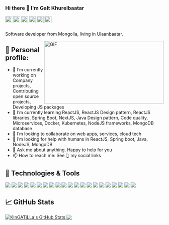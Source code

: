 ### Hi there 👋 I'm Galt Khurelbaatar

<!--
**KInGATiLLa/KInGATiLLa** is a ✨ _special_ ✨ repository because its `README.md` (this file) appears on your GitHub profile. -->

<a href="https://www.linkedin.com/in/galt-khurelbaatar-b103b6115/">
  <img align="left" alt="Galt's Linkedin" width="22px" src="https://cdn.jsdelivr.net/npm/simple-icons@v3/icons/linkedin.svg" />
</a>

<a href="https://twitter.com/galt_kh">
  <img align="left" alt="Galt's Twitter" width="22px" src="https://cdn.jsdelivr.net/npm/simple-icons@v3/icons/twitter.svg" />
</a>

<a href="https://www.facebook.com/khgalt/">
  <img align="left" alt="Galt's Facebook" width="22px" src="https://cdn.jsdelivr.net/npm/simple-icons@v3/icons/facebook.svg" />
</a>

<a href="https://www.instagram.com/galtkh/">
  <img align="left" alt="Galt's Instagram" width="22px" src="https://cdn.jsdelivr.net/npm/simple-icons@v3/icons/instagram.svg" />
</a>

<a href="https://medium.kgalt.com/">
  <img align="left" alt="Galt's Medium" width="22px" src="https://cdn.jsdelivr.net/npm/simple-icons@v3/icons/medium.svg" />
</a>

<a href="https://blogger.kgalt.com/">
  <img align="left" alt="Galt's Blog" width="22px" src="https://cdn.jsdelivr.net/npm/simple-icons@v3/icons/hashnode.svg" />
</a>

<br/>
<br/>

Software developer from Mongolia, living in Ulaanbaatar.

  <img align="right" alt="GIF" src="https://media.giphy.com/media/QpVUMRUJGokfqXyfa1/giphy.gif" width="380" height="200" />

## 📜 Personal profile:

- 🔭 I’m currently working on Company projects, Contributing open source projects, 
      Developing JS packages
- 🌱 I’m currently learning ReactJS, ReactJS Design pattern, ReactJS libraries, 
      Spring Boot, NextJS, Java Design pattern, Code quality, Microservices, 
      Docker, Kubernetes, NodeJS frameworks, MongoDB database
- 👯 I’m looking to collaborate on web apps, services, cloud tech
- 🤔 I’m looking for help with humans in ReactJS, Spring boot, Java, NodeJS, MongoDB
- 💬 Ask me about anything. Happy to help for you
- 📫 How to reach me: See 👆 my social links


## 🔧 Technologies & Tools
![](https://img.shields.io/badge/OS-Linux-informational?style=flat&logo=linux&logoColor=white&color=2bbc8a)
![](https://img.shields.io/badge/OS-Windows-informational?style=flat&logo=windows&logoColor=white&color=2bbc8a)
![](https://img.shields.io/badge/Editor-VSCode-informational?style=flat&logo=visual-studio-code&logoColor=white&color=2bbc8a)
![](https://img.shields.io/badge/Code-Python-informational?style=flat&logo=python&logoColor=white&color=2bbc8a)
![](https://img.shields.io/badge/Code-PHP-informational?style=flat&logo=php&logoColor=white&color=2bbc8a)
![](https://img.shields.io/badge/Framework-Laravel-informational?style=flat&logo=laravel&logoColor=white&color=2bbc8a)
![](https://img.shields.io/badge/Framework-Django-informational?style=flat&logo=django&logoColor=white&color=2bbc8a)
![](https://img.shields.io/badge/Framework-Express.JS-informational?style=flat&logo=node.js&logoColor=white&color=2bbc8a)
![](https://img.shields.io/badge/Framework-Spring%20Boot-informational?style=flat&logo=spring&logoColor=white&color=2bbc8a)
![](https://img.shields.io/badge/Code-JavaScript-informational?style=flat&logo=javascript&logoColor=white&color=2bbc8a)
![](https://img.shields.io/badge/Code-JQuery-informational?style=flat&logo=jquery&logoColor=white&color=2bbc8a)
![](https://img.shields.io/badge/Code-React.JS-informational?style=flat&logo=react&logoColor=white&color=2bbc8a)
![](https://img.shields.io/badge/Code-React%20Native-informational?style=flat&logo=react&logoColor=white&color=2bbc8a)
![](https://img.shields.io/badge/Shell-Bash-informational?style=flat&logo=gnu-bash&logoColor=white&color=2bbc8a)
![](https://img.shields.io/badge/Database-MySQL-informational?style=flat&logo=mysql&logoColor=white&color=2bbc8a)
![](https://img.shields.io/badge/Database-PostgreSQL-informational?style=flat&logo=postgresql&logoColor=white&color=2bbc8a)
![](https://img.shields.io/badge/Database-MongoDB-informational?style=flat&logo=mongodb&logoColor=white&color=2bbc8a)
![](https://img.shields.io/badge/DevOps-Docker-informational?style=flat&logo=docker&logoColor=white&color=2bbc8a)
![](https://img.shields.io/badge/DevOps-Kubernetes-informational?style=flat&logo=kubernetes&logoColor=white&color=2bbc8a)
![](https://img.shields.io/badge/DevOps-AWS-informational?style=flat&logo=amazon-aws&logoColor=white&color=2bbc8a)
![](https://img.shields.io/badge/DevOps-Google%20Cloud-informational?style=flat&logo=google-cloud&logoColor=white&color=2bbc8a)


## &#x1f4c8; GitHub Stats
<a href="https://github.com/KInGATiLLa/KInGATiLLa">
  <img align="center" src="https://github-readme-stats.vercel.app/api?username=KInGATiLLa&show_icons=true&line_height=27&count_private=true&theme=radical" alt="KInGATiLLa's GitHub Stats" />
</a>

<a href="https://github.com/KInGATiLLa/KInGATiLLa">
  <img align="center" src="https://github-readme-stats.vercel.app/api/top-langs/?username=KInGATiLLa&langs_count=8&theme=radical" />
</a>


